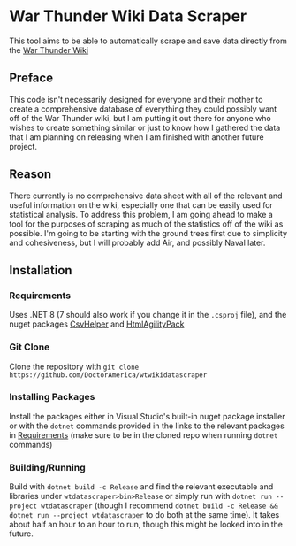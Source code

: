 # War Thunder Wiki Data Scraper

This tool aims to be able to automatically scrape and save data directly from the [War Thunder Wiki](wiki.warthunder.com)

## Preface

This code isn't necessarily designed for everyone and their mother to create a comprehensive database of everything they could possibly want off of the War Thunder wiki, but I am putting it out there for anyone who wishes to create something similar or just to know how I gathered the data that I am planning on releasing when I am finished with another future project.

## Reason

There currently is no comprehensive data sheet with all of the relevant and useful information on the wiki, especially one that can be easily used for statistical analysis. To address this problem, I am going ahead to make a tool for the purposes of scraping as much of the statistics off of the wiki as possible. I'm going to be starting with the ground trees first due to simplicity and cohesiveness, but I will probably add Air, and possibly Naval later.

## Installation

### Requirements

Uses .NET 8 (7 should also work if you change it in the `.csproj` file), and the nuget packages [CsvHelper](https://www.nuget.org/packages/CsvHelper/) and [HtmlAgilityPack](https://www.nuget.org/packages/HtmlAgilityPack)

### Git Clone

Clone the repository with `git clone https://github.com/DoctorAmerica/wtwikidatascraper`

### Installing Packages

Install the packages either in Visual Studio's built-in nuget package installer or with the `dotnet` commands provided in the links to the relevant packages in [Requirements](###Requirements) (make sure to be in the cloned repo when running `dotnet` commands)

### Building/Running

Build with `dotnet build -c Release` and find the relevant executable and libraries under `wtdatascraper>bin>Release`
or simply run with `dotnet run --project wtdatascraper` (though I recommend `dotnet build -c Release && dotnet run --project wtdatascraper` to do both at the same time). It takes about half an hour to an hour to run, though this might be looked into in the future.
